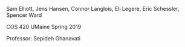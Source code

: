 Sam Elliott, Jens Hansen, Connor Langlois, Eli Legere, Eric Schessler, Spencer Ward

COS 420 UMaine Spring 2019

Professor: Sepideh Ghanavati
